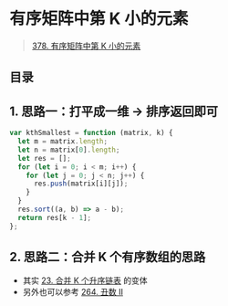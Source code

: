 
# 有序矩阵中第 K 小的元素




>  [378. 有序矩阵中第 K 小的元素](https://leetcode.cn/problems/kth-smallest-element-in-a-sorted-matrix/)


## 目录
<!-- toc -->
 ## 1. 思路一：打平成一维 → 排序返回即可 

```javascript
var kthSmallest = function (matrix, k) {
  let m = matrix.length;
  let n = matrix[0].length;
  let res = [];
  for (let i = 0; i < m; i++) {
    for (let j = 0; j < n; j++) {
      res.push(matrix[i][j]);
    }
  }
  res.sort((a, b) => a - b);
  return res[k - 1];
};
```

## 2. 思路二：合并 K 个有序数组的思路

- 其实 [23. 合并 K 个升序链表](/post/bAnXiD4w.html) 的变体
- 另外也可以参考 [264. 丑数 II](/post/ueyDlQLF.html) 



